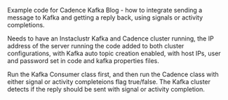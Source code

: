Example code for Cadence Kafka Blog - how to integrate sending a message to Kafka and getting a reply back, using signals or activity completions.

Needs to have an Instaclustr Kafka and Cadence cluster running, the IP address of the server running the code added to both cluster configurations, with Kafka auto topic creation enabled, with host IPs, user and password set in code and kafka properties files.

Run the Kafka Consumer class first, and then run the Cadence class with either signal or activity completeions flag true/false.
The Kafka cluster detects if the reply should be sent with signal or activity completion.
